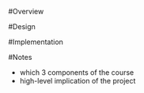 #Overview

#Design

#Implementation

#Notes

* which 3 components of the course
* high-level implication of the project